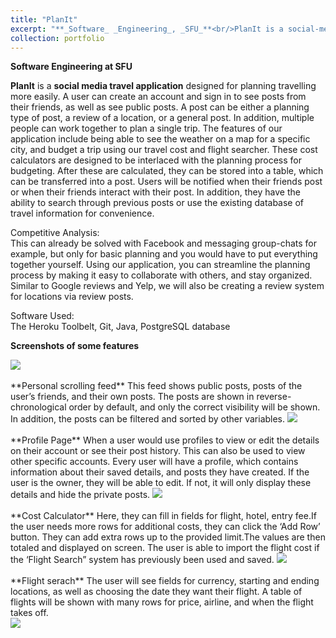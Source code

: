 ```yaml
---
title: "PlanIt"
excerpt: "**_Software_ _Engineering_, _SFU_**<br/>PlanIt is a social-media-like application designed for planning travelling more easily"
collection: portfolio
---
```


**Software Engineering at SFU**

**PlanIt** is a **social media travel application** designed for planning travelling more easily. A
user can create an account and sign in to see posts from their friends, as well as see public
posts. A post can be either a planning type of post, a review of a location, or a general
post. In addition, multiple people can work together to plan a single trip. The features of
our application include being able to see the weather on a map for a specific city, and
budget a trip using our travel cost and flight searcher. These cost calculators are designed
to be interlaced with the planning process for budgeting. After these are calculated, they
can be stored into a table, which can be transferred into a post. Users will be notified
when their friends post or when their friends interact with their post. In addition, they
have the ability to search through previous posts or use the existing database of travel
information for convenience.

Competitive Analysis:    
This can already be solved with Facebook and messaging group-chats for example, but
only for basic planning and you would have to put everything together yourself. Using
our application, you can streamline the planning process by making it easy to collaborate
with others, and stay organized. Similar to Google reviews and Yelp, we will also be
creating a review system for locations via review posts.

Software Used:  
The Heroku Toolbelt, Git, Java, PostgreSQL database

**Screenshots of some features**

<img src='/nagisa.github.io/images/planIt-1.png'>

<br>
<br>
**Personal scrolling feed**  
This feed shows public posts, posts of the user’s friends, and their own posts. The posts
are shown in reverse-chronological order by default, and only the correct visibility will be
shown. In addition, the posts can be filtered and sorted by other variables.

<img src='/nagisa.github.io/images/planIt2.png'>

<br>
<br>
**Profile Page**  
When a user would use profiles to view or edit the details on their account or see their
post history. This can also be used to view other specific accounts.
Every user will have a profile, which contains information about their saved details, and
posts they have created. If the user is the owner, they will be able to edit. If not, it will only display these details and hide the private posts.

<img src='/nagisa.github.io/images/planIt-3.png'>

<br>
<br>
**Cost Calculator**  
Here, they can fill in fields for flight, hotel, entry fee.If the user needs more rows for additional costs, they can click the ‘Add Row’ button. They can add extra rows up to the provided limit.The values are then totaled and displayed on screen. The user is able to import the flight cost if the ‘Flight Search” system has previously been used and saved.

<img src='/nagisa.github.io/images/planIt-4.png'>

<br>
<br>
**Flight serach**  
The user will see fields for currency,
starting and ending locations, as well as choosing the date they want their flight. A table of flights will be shown with many rows for price, airline, and when the flight takes off.
<br>

<img src='/nagisa.github.io/images/planIt-5.png'>
